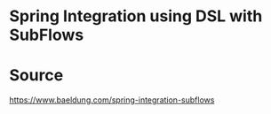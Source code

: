 # Spring Integration using DSL with SubFlows

# Source 
https://www.baeldung.com/spring-integration-subflows
